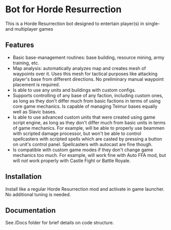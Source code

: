 # Bot for Horde Resurrection

This is a Horde Resurrection bot designed to entertain player(s) in single- and multiplayer games

## Features

- Basic base-management routines: base building, resource mining, army training, etc.
- Map analysis: automatically analyzes map and creates mesh of waypoints over it. Uses this mesh for tactical purposes like attacking player's base from different directions. No preliminary manual waypoint placement is required.
- Is able to use any units and buildings with custom configs.
- Supports controlling of any base of any faction, including custom ones, as long as they don't differ much from basic factions in terms of using core game mechanics. Is capable of managing Teimur bases equally well as Slavic bases.
- Is able to use advanced custom units that were created using game script engine, as long as they don't differ much from basic units in terms of game mechanics. For example, will be able to properly use beammen with scripted damage processor, but won't be able to control spellcasters with scripted spells which are casted by pressing a button on unit's control panel. Spellcasters with autocast are fine though.
- Is compatible with custom game modes if they don't change game mechanics too much. For example, will work fine with Auto FFA mod, but will *not* work properly with Castle Fight or Battle Royale.

## Installation

Install like a regular Horde Resurrection mod and activate in game launcher. No additional tuning is needed.

## Documentation

See /Docs folder for brief details on code structure.